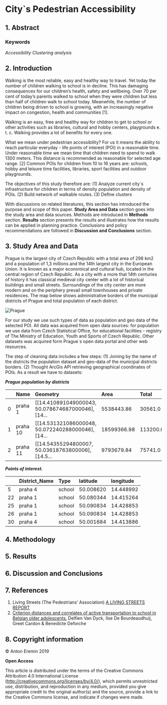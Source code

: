 # City`s Pedestrian Accessibility 

## 1. Abstract



### Keywords

 *Accessibility*   *Clustering analysis*  

## 2. Introduction

Walking is the most reliable, easy and healthy way to travel. Yet today the number of children walking to school is in decline. This has damaging consequences for our children’s health, safety and wellbeing.
Over 70 per cent of today’s parents walked to school when they were children but less than half of children walk to school today. Meanwhile, the number of children being driven to school is growing, with an increasingly negative impact on congestion, health and communities [1].

Walking is an easy, free and healthy way for children to get to school or other activities such as libraries, cultural and hobby centers, playgrounds e. t. c. Walking provides a lot of benefits for every one. 

What we mean under pedestrian accessibility? For us it means the ability to reach particular everyday - life points of interest (POI) in a reasonable time. Under reasonable time we mean time that children need to spend to walk 1300 meters. This distance is recommended as reasonable for selected age range. [2]    Common POIs for children from 10 to 16 years are: schools, hobby and leisure time facilities, libraries, sport facilities and outdoor playgrounds. 

 The objectives of this study therefore are:   (1) Analyze current city`s infrastructure for children in terms of density population and density of POIs. (2) Build network of walkable routes. (3) Define clusters 

With discussions on related literatures, this section has introduced the purpose and scope of this paper. **Study Area and Data** section goes into the study area and data sources. Methods are introduced in **Methods** section. **Results** section presents the results and illustrates how the results can be applied in planning practice. Conclusions and policy recommendations are followed in **Discussion and Conclusions** section. 



## 3. Study Area and Data

Prague is the largest city of Czech Republic with a total area of  298  km2 and a population of 1,3 millions and the 14th largest city in the European Union. It is known as a major economical and cultural hub, located in the central region of Czech Republic. As a city with a more that 14th centuries of history it has classical medieval city center with a lot of historical buildings and small streets. Surroundings of the city center are more modern and on the periphery prevail small townhouses and private residences. The map below shows administrative borders of the municipal districts of Prague and total population of each district.  

![Prague](https://github.com/tonnyeremin/Urban-Data-Science/blob/master/Images/Walking_access_Prague.png?raw=true)

For our study we use such types of data as population and geo data of the selected POI. All data was acquired from open data sources: for population we use data from Czech Statistical Office, for educational facilities -  registry of The Ministry of Education, Youth and Sports of Czech Republic. Other datasets was acquired form  Prague`s open data portal and other web resources. 

The step of cleaning data includes a few steps: (1) Joining  by the name of the districts the population dataset and geo-data of the municipal districts borders. (2) Thought ArcGis API retrieving  geographical coordinates of POIs. As a result we have to datasets: 

***Prague population by districts***

|      | Name     | Geometry                                          | Area        | Total    | Kids    |
| :--- | :------- | :------------------------------------------------ | :---------- | :------- | :------ |
| 0    | praha 1  | [[14.410891049000043, 50.078674687000046], [14... | 5538443.86  | 30561.0  | 2391.0  |
| 1    | praha 10 | [[14.531321086000048, 50.072240288000046], [14... | 18599366.98 | 113200.0 | 12213.0 |
| 2    | praha 11 | [[14.54355294800007, 50.03618763800006], [14.5... | 9793679.84  | 75741.0  | 8688.0  |

 ***Points of interest.*** 

|      | District_Name | Type   | latitude  | longitude |
| :--- | :------------ | :----- | :-------- | :-------- |
| 5    | praha 4       | school | 50.008620 | 14.448992 |
| 22   | praha 1       | school | 50.080344 | 14.415264 |
| 25   | praha 1       | school | 50.090834 | 14.428853 |
| 26   | praha 1       | school | 50.090834 | 14.428853 |
| 30   | praha 4       | school | 50.001684 | 14.413886 |



## 4. Methodology



## 5. Results



## 6. Discussion and Conclusions



## 7. References

1.  Living Streets (The Pedestrians’ Association)   [A LIVING STREETS REPORT](https://www.livingstreets.org.uk/media/3618/ls_school_run_report_web.pdf)
2. [Criterion distances and correlates of active transportation to school in Belgian older adolescents.](https://ijbnpa.biomedcentral.com/articles/10.1186/1479-5868-7-87) Delfien Van Dyck, Ilse De Bourdeaudhuij, Greet Cardon & Benedicte Deforche 





 







##  8. Copyright information

 © Anton Eremin 2019

**Open Access**

This article is distributed under the terms of the Creative Commons Attribution 4.0 International License (http://creativecommons.org/licenses/by/4.0/), which permits unrestricted use, distribution, and reproduction in any medium, provided you give appropriate credit to the original author(s) and the source, provide a link to the Creative Commons license, and indicate if changes were made.  

